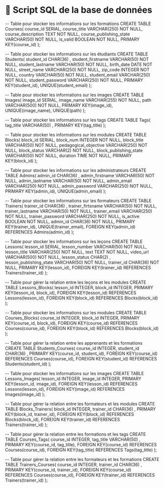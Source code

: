 # 💾 Script SQL de la base de données

-- Table pour stocker les informations sur les formations
CREATE TABLE Courses(
   course_id SERIAL,
   course_title VARCHAR(250)  NOT NULL,
   course_description TEXT NOT NULL,
   course_publishing_state VARCHAR(50)  NOT NULL,
   is_valid BOOLEAN NOT NULL,
   PRIMARY KEY(course_id)
);

-- Table pour stocker les informations sur les étudiants
CREATE TABLE Students(
   student_id CHAR(36) ,
   student_firstname VARCHAR(50)  NOT NULL,
   student_lastname VARCHAR(50)  NOT NULL,
   birth_date DATE NOT NULL,
   street_name VARCHAR(250)  NOT NULL,
   zip_code INTEGER NOT NULL,
   country VARCHAR(50)  NOT NULL,
   student_email VARCHAR(250)  NOT NULL,
   student_password VARCHAR(250)  NOT NULL,
   PRIMARY KEY(student_id),
   UNIQUE(student_email)
);

-- Table pour stocker les informations sur les images
CREATE TABLE Images(
   image_id SERIAL,
   image_name VARCHAR(255)  NOT NULL,
   path VARCHAR(500)  NOT NULL,
   PRIMARY KEY(image_id),
   UNIQUE(image_name),
   UNIQUE(path)
);

-- Table pour stocker les informations sur les tags
CREATE TABLE Tags(
   tag_title VARCHAR(50) ,
   PRIMARY KEY(tag_title)
);

-- Table pour stocker les informations sur les modules
CREATE TABLE Blocks(
   block_id SERIAL,
   block_num INTEGER NOT NULL,
   block_title VARCHAR(50)  NOT NULL,
   pedagogical_objective VARCHAR(250)  NOT NULL,
   block_status VARCHAR(2)  NOT NULL,
   block_publishing_state VARCHAR(50)  NOT NULL,
   duration TIME NOT NULL,
   PRIMARY KEY(block_id)
);

-- Table pour stocker les informations sur les administrateurs
CREATE TABLE Admins(
   admin_id CHAR(36) ,
   admin_firstname VARCHAR(50)  NOT NULL,
   admin_lastname VARCHAR(50)  NOT NULL,
   admin_email VARCHAR(250)  NOT NULL,
   admin_password VARCHAR(250)  NOT NULL,
   PRIMARY KEY(admin_id),
   UNIQUE(admin_email)
);

-- Table pour stocker les informations sur les formateurs
CREATE TABLE Trainers(
   trainer_id CHAR(36) ,
   trainer_firtsname VARCHAR(50)  NOT NULL,
   trainer_lastname VARCHAR(50)  NOT NULL,
   trainer_email VARCHAR(250)  NOT NULL,
   trainer_password VARCHAR(250)  NOT NULL,
   is_active BOOLEAN NOT NULL,
   admin_id CHAR(36)  NOT NULL,
   PRIMARY KEY(trainer_id),
   UNIQUE(trainer_email),
   FOREIGN KEY(admin_id) REFERENCES Admins(admin_id)
);

-- Table pour stocker les informations sur les leçons
CREATE TABLE Lessons(
   lesson_id SERIAL,
   lesson_number VARCHAR(50)  NOT NULL,
   lesson_title VARCHAR(250)  NOT NULL,
   text TEXT NOT NULL,
   video_url VARCHAR(500)  NOT NULL,
   lesson_status CHAR(2) ,
   lesson_publishing_state VARCHAR(50)  NOT NULL,
   trainer_id CHAR(36)  NOT NULL,
   PRIMARY KEY(lesson_id),
   FOREIGN KEY(trainer_id) REFERENCES Trainers(trainer_id)
);

-- Table pour gérer la relation entre les leçons et les modules
CREATE TABLE Lessons_Blocks(
   lesson_id INTEGER,
   block_id INTEGER,
   PRIMARY KEY(lesson_id, block_id),
   FOREIGN KEY(lesson_id) REFERENCES Lessons(lesson_id),
   FOREIGN KEY(block_id) REFERENCES Blocks(block_id)
);

-- Table pour stocker les informations sur les modules
CREATE TABLE Courses_Blocks(
   course_id INTEGER,
   block_id INTEGER,
   PRIMARY KEY(course_id, block_id),
   FOREIGN KEY(course_id) REFERENCES Courses(course_id),
   FOREIGN KEY(block_id) REFERENCES Blocks(block_id)
);

-- Table pour gérer la relation entre les apprenants et les formations
CREATE TABLE Students_Courses(
   course_id INTEGER,
   student_id CHAR(36) ,
   PRIMARY KEY(course_id, student_id),
   FOREIGN KEY(course_id) REFERENCES Courses(course_id),
   FOREIGN KEY(student_id) REFERENCES Students(student_id)
);

-- Table pour stocker les informations sur les images
CREATE TABLE Lessons_Images(
   lesson_id INTEGER,
   image_id INTEGER,
   PRIMARY KEY(lesson_id, image_id),
   FOREIGN KEY(lesson_id) REFERENCES Lessons(lesson_id),
   FOREIGN KEY(image_id) REFERENCES Images(image_id)
);

-- Table pour gérer la relation entre les formateurs et les modules
CREATE TABLE Blocks_Trainers(
   block_id INTEGER,
   trainer_id CHAR(36) ,
   PRIMARY KEY(block_id, trainer_id),
   FOREIGN KEY(block_id) REFERENCES Blocks(block_id),
   FOREIGN KEY(trainer_id) REFERENCES Trainers(trainer_id)
);

-- Table pour gérer la relation entre les formations et les tags
CREATE TABLE Courses_Tags(
   course_id INTEGER,
   tag_title VARCHAR(50) ,
   PRIMARY KEY(course_id, tag_title),
   FOREIGN KEY(course_id) REFERENCES Courses(course_id),
   FOREIGN KEY(tag_title) REFERENCES Tags(tag_title)
);

-- Table pour gérer la relation entre les formateurs et les formations
CREATE TABLE Trainers_Courses(
   course_id INTEGER,
   trainer_id CHAR(36) ,
   PRIMARY KEY(course_id, trainer_id),
   FOREIGN KEY(course_id) REFERENCES Courses(course_id),
   FOREIGN KEY(trainer_id) REFERENCES Trainers(trainer_id)
);